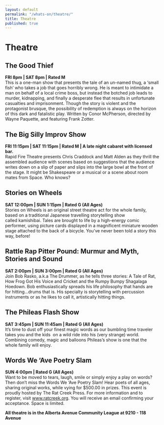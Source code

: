```yaml
---
layout: default
permalink: "/whats-on/theatre/"
title: Theatre
published: true
---
```


# Theatre

## The Good Thief
**FRI 8pm | SAT 8pm | Rated M**  
This is a one-man show that presents the tale of an un-named thug, a ‘small fish’ who takes a job that goes horribly wrong. He is meant to intimidate a man on behalf of a local crime boss, but instead the botched job leads to murder, kidnapping, and finally a desperate flee that results in unfortunate casualties and imprisonment. Though the story is violent and the protagonist brusque, the possibility of redemption is always on the horizon of this dark and fatalistic play.
Written by Conor McPherson, directed by Wayne Paquette, and featuring Frank Zotter.

## The Big Silly Improv Show
**FRI 11:15pm | SAT 11:15pm | Rated M | A late night cabaret with licensed bar.**  
Rapid Fire Theatre presents Chris Craddock and Matt Alden as they thrill the assembled audience with scenes based on suggestions that the audience writes down on a slip of paper and slips into the large bowl at the front of the stage. It might be Shakespeare or a musical or a scene about room mates from Space. Who knows?

## Stories on Wheels
**SAT 12:00pm | SUN 1:15pm | Rated G (All Ages)**  
Stories on Wheels is an original street theatre act for the whole family, based on a traditional Japanese travelling storytelling show called kamishibai. Tales are brought to life by a high-energy comic performer, using picture cards displayed in a magnificent miniature wooden stage attached to the back of a bicycle. You’ve never been told a story this way, before!

## Rattle Rap Pitter Pound: Murmur and Myth, Stories and Sound
**SAT 2:00pm | SUN 3:00pm | Rated G (All Ages)**  
Join Bob Rasko, a.k.a The Drummer, as he tells three stories: A Tale of Rat, How Frog Got His Voice and Cricket and the Rumpy Bumpy Shagalaga Hoedown. Bob enthusiastically spreads his life philosophy that hands are for hitting...drums that is. His specialty is storytelling with percussion instruments or as he likes to call it, artistically hitting things.

## The Phileas Flash Show
**SAT 3:45pm | SUN 11:45am | Rated G (All Ages)**  
It’s time to dust off your finest magic words as our bumbling time traveler takes you and the kids  on a wild ride into his (very strange) world. Combining comedy, magic and balloons Phileas’s show is one that the whole family will enjoy.

## Words We ‘Ave Poetry Slam
**SUN 4:00pm | Rated G (All Ages)**  
Want to be moved to tears, laugh, smile or simply enjoy a play on words? Then don’t miss the Words We ‘Ave Poetry Slam! Hear poets of all ages, sharing original works, while vying for $500.00 in prizes. This event is proudly hosted by The Rat Creek Press. For more information and to register, visit www.ratcreek.org. You will receive an email confirming your acceptance. Space is limited.

**All theatre is in the Alberta Avenue Community League at 9210 - 118 Avenue**